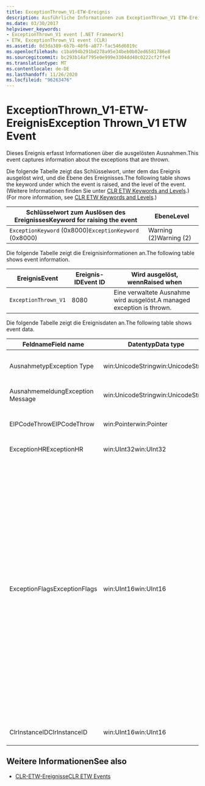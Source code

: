 ```yaml
---
title: ExceptionThrown_V1-ETW-Ereignis
description: Ausführliche Informationen zum ExceptionThrown_V1 ETW-Ereignis anzeigen. Ereignisdaten, wie z. b. Feldnamen, Datentypen und Beschreibungen, werden für ausgelöste Ausnahmen angegeben.
ms.date: 03/30/2017
helpviewer_keywords:
- ExceptionThrown_V1 event [.NET Framework]
- ETW, ExceptionThrown_V1 event (CLR)
ms.assetid: 0d3da389-6b7b-40f6-a877-fac546d6019c
ms.openlocfilehash: c1ba994b291bd278a95e34beb0b02ed6581786e8
ms.sourcegitcommit: bc293b14af795e0e999e3304dd40c0222cf2ffe4
ms.translationtype: MT
ms.contentlocale: de-DE
ms.lasthandoff: 11/26/2020
ms.locfileid: "96263476"
---
```

# <a name="exception-thrown_v1-etw-event"></a><span data-ttu-id="04878-104">ExceptionThrown_V1-ETW-Ereignis</span><span class="sxs-lookup"><span data-stu-id="04878-104">Exception Thrown_V1 ETW Event</span></span>

<span data-ttu-id="04878-105">Dieses Ereignis erfasst Informationen über die ausgelösten Ausnahmen.</span><span class="sxs-lookup"><span data-stu-id="04878-105">This event captures information about the exceptions that are thrown.</span></span>  
  
 <span data-ttu-id="04878-106">Die folgende Tabelle zeigt das Schlüsselwort, unter dem das Ereignis ausgelöst wird, und die Ebene des Ereignisses.</span><span class="sxs-lookup"><span data-stu-id="04878-106">The following table shows the keyword under which the event is raised, and the level of the event.</span></span> <span data-ttu-id="04878-107">(Weitere Informationen finden Sie unter [CLR ETW Keywords and Levels](clr-etw-keywords-and-levels.md).)</span><span class="sxs-lookup"><span data-stu-id="04878-107">(For more information, see [CLR ETW Keywords and Levels](clr-etw-keywords-and-levels.md).)</span></span>  
  
|<span data-ttu-id="04878-108">Schlüsselwort zum Auslösen des Ereignisses</span><span class="sxs-lookup"><span data-stu-id="04878-108">Keyword for raising the event</span></span>|<span data-ttu-id="04878-109">Ebene</span><span class="sxs-lookup"><span data-stu-id="04878-109">Level</span></span>|  
|-----------------------------------|-----------|  
|<span data-ttu-id="04878-110">`ExceptionKeyword` (0x8000)</span><span class="sxs-lookup"><span data-stu-id="04878-110">`ExceptionKeyword` (0x8000)</span></span>|<span data-ttu-id="04878-111">Warning (2)</span><span class="sxs-lookup"><span data-stu-id="04878-111">Warning (2)</span></span>|  
  
 <span data-ttu-id="04878-112">Die folgende Tabelle zeigt die Ereignisinformationen an.</span><span class="sxs-lookup"><span data-stu-id="04878-112">The following table shows event information.</span></span>  
  
|<span data-ttu-id="04878-113">Ereignis</span><span class="sxs-lookup"><span data-stu-id="04878-113">Event</span></span>|<span data-ttu-id="04878-114">Ereignis-ID</span><span class="sxs-lookup"><span data-stu-id="04878-114">Event ID</span></span>|<span data-ttu-id="04878-115">Wird ausgelöst, wenn</span><span class="sxs-lookup"><span data-stu-id="04878-115">Raised when</span></span>|  
|-----------|--------------|-----------------|  
|`ExceptionThrown_V1`|<span data-ttu-id="04878-116">80</span><span class="sxs-lookup"><span data-stu-id="04878-116">80</span></span>|<span data-ttu-id="04878-117">Eine verwaltete Ausnahme wird ausgelöst.</span><span class="sxs-lookup"><span data-stu-id="04878-117">A managed exception is thrown.</span></span>|  
  
 <span data-ttu-id="04878-118">Die folgende Tabelle zeigt die Ereignisdaten an.</span><span class="sxs-lookup"><span data-stu-id="04878-118">The following table shows event data.</span></span>  
  
|<span data-ttu-id="04878-119">Feldname</span><span class="sxs-lookup"><span data-stu-id="04878-119">Field name</span></span>|<span data-ttu-id="04878-120">Datentyp</span><span class="sxs-lookup"><span data-stu-id="04878-120">Data type</span></span>|<span data-ttu-id="04878-121">BESCHREIBUNG</span><span class="sxs-lookup"><span data-stu-id="04878-121">Description</span></span>|  
|----------------|---------------|-----------------|  
|<span data-ttu-id="04878-122">Ausnahmetyp</span><span class="sxs-lookup"><span data-stu-id="04878-122">Exception Type</span></span>|<span data-ttu-id="04878-123">win:UnicodeString</span><span class="sxs-lookup"><span data-stu-id="04878-123">win:UnicodeString</span></span>|<span data-ttu-id="04878-124">Typ der Ausnahme, z.B. `System.NullReferenceException`.</span><span class="sxs-lookup"><span data-stu-id="04878-124">Type of the exception; for example, `System.NullReferenceException`.</span></span>|  
|<span data-ttu-id="04878-125">Ausnahmemeldung</span><span class="sxs-lookup"><span data-stu-id="04878-125">Exception Message</span></span>|<span data-ttu-id="04878-126">win:UnicodeString</span><span class="sxs-lookup"><span data-stu-id="04878-126">win:UnicodeString</span></span>|<span data-ttu-id="04878-127">Tatsächliche Ausnahmemeldung.</span><span class="sxs-lookup"><span data-stu-id="04878-127">Actual exception message.</span></span>|  
|<span data-ttu-id="04878-128">EIPCodeThrow</span><span class="sxs-lookup"><span data-stu-id="04878-128">EIPCodeThrow</span></span>|<span data-ttu-id="04878-129">win:Pointer</span><span class="sxs-lookup"><span data-stu-id="04878-129">win:Pointer</span></span>|<span data-ttu-id="04878-130">Anweisungszeiger an der Stelle, an der die Ausnahme aufgetreten ist.</span><span class="sxs-lookup"><span data-stu-id="04878-130">Instruction pointer where exception occurred.</span></span>|  
|<span data-ttu-id="04878-131">ExceptionHR</span><span class="sxs-lookup"><span data-stu-id="04878-131">ExceptionHR</span></span>|<span data-ttu-id="04878-132">win:UInt32</span><span class="sxs-lookup"><span data-stu-id="04878-132">win:UInt32</span></span>|<span data-ttu-id="04878-133">Ausnahme [HRESULT](/openspecs/windows_protocols/ms-erref/0642cb2f-2075-4469-918c-4441e69c548a).</span><span class="sxs-lookup"><span data-stu-id="04878-133">Exception [HRESULT](/openspecs/windows_protocols/ms-erref/0642cb2f-2075-4469-918c-4441e69c548a).</span></span>|  
|<span data-ttu-id="04878-134">ExceptionFlags</span><span class="sxs-lookup"><span data-stu-id="04878-134">ExceptionFlags</span></span>|<span data-ttu-id="04878-135">win:UInt16</span><span class="sxs-lookup"><span data-stu-id="04878-135">win:UInt16</span></span>|<span data-ttu-id="04878-136">0x01: HasInnerException (siehe [CLR ETW Events (CLR-ETW-Ereignisse)](clr-etw-events.md) in der Visual Basic-Dokumentation).</span><span class="sxs-lookup"><span data-stu-id="04878-136">0x01: HasInnerException (see [CLR ETW Events](clr-etw-events.md) in the Visual Basic documentation).</span></span><br /><br /> <span data-ttu-id="04878-137">0x02: IsNestedException.</span><span class="sxs-lookup"><span data-stu-id="04878-137">0x02: IsNestedException.</span></span><br /><br /> <span data-ttu-id="04878-138">0x04: IsRethrownException.</span><span class="sxs-lookup"><span data-stu-id="04878-138">0x04: IsRethrownException.</span></span><br /><br /> <span data-ttu-id="04878-139">0x08: isbeschätedstateexception (gibt an, dass der Prozessstatus beschädigt ist, siehe [Behandlung von Ausnahmen für beschädigte](/archive/msdn-magazine/2009/february/clr-inside-out-handling-corrupted-state-exceptions)Zustände).</span><span class="sxs-lookup"><span data-stu-id="04878-139">0x08: IsCorruptedStateException (indicates that the process state is corrupt; see [Handling Corrupted State Exceptions](/archive/msdn-magazine/2009/february/clr-inside-out-handling-corrupted-state-exceptions)).</span></span><br /><br /> <span data-ttu-id="04878-140">0x10: IsCLSCompliant (eine Ausnahme, die von <xref:System.Exception> ableitet, ob eine CLS-Kompatibilität vorliegt, andernfalls ist sie nicht CLS-kompatibel).</span><span class="sxs-lookup"><span data-stu-id="04878-140">0x10: IsCLSCompliant (an exception that derives from <xref:System.Exception> is CLS-compliant; otherwise, it is not CLS-compliant).</span></span>|  
|<span data-ttu-id="04878-141">ClrInstanceID</span><span class="sxs-lookup"><span data-stu-id="04878-141">ClrInstanceID</span></span>|<span data-ttu-id="04878-142">win:UInt16</span><span class="sxs-lookup"><span data-stu-id="04878-142">win:UInt16</span></span>|<span data-ttu-id="04878-143">Eindeutige ID für die Instanz von CLR oder CoreCLR.</span><span class="sxs-lookup"><span data-stu-id="04878-143">Unique ID for the instance of CLR or CoreCLR.</span></span>|  
  
## <a name="see-also"></a><span data-ttu-id="04878-144">Weitere Informationen</span><span class="sxs-lookup"><span data-stu-id="04878-144">See also</span></span>

- [<span data-ttu-id="04878-145">CLR-ETW-Ereignisse</span><span class="sxs-lookup"><span data-stu-id="04878-145">CLR ETW Events</span></span>](clr-etw-events.md)
